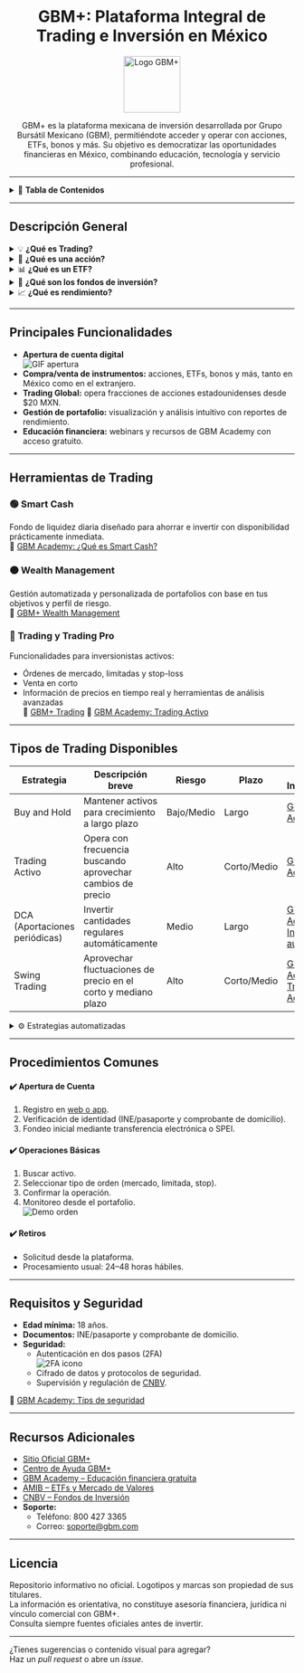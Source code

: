 <div align="center">

<h1>GBM+: Plataforma Integral de Trading e Inversión en México</h1>
<a href="https://gbm.com/" target="_blank" rel="noopener noreferrer">
  <img src="https://s3-symbol-logo.tradingview.com/corporativo-gbm-sab-de-cv--600.png" alt="Logo GBM+" width="100"/>
</a>

GBM+ es la plataforma mexicana de inversión desarrollada por Grupo Bursátil Mexicano (GBM), permitiéndote acceder y operar con acciones, ETFs, bonos y más. Su objetivo es democratizar las oportunidades financieras en México, combinando educación, tecnología y servicio profesional.

</div>

---

<details>
<summary>📑 <b>Tabla de Contenidos</b></summary>

- [Descripción General](#descripción-general)
- [Principales Funcionalidades](#principales-funcionalidades)
- [Herramientas de Trading](#herramientas-de-trading)
- [Tipos de Trading Disponibles](#tipos-de-trading-disponibles)
- [Procedimientos Comunes](#procedimientos-comunes)
- [Requisitos y Seguridad](#requisitos-y-seguridad)
- [Recursos Adicionales](#recursos-adicionales)
- [Licencia](#licencia)

</details>

---

## Descripción General

<details>
<summary>💡 <b>¿Qué es Trading?</b></summary>

El <b>trading</b> es la compraventa activa de instrumentos financieros como acciones y bonos, con el objetivo de aprovechar las fluctuaciones del mercado para obtener ganancias.<br>
<b>Más información:</b>  
- [CNBV - Instrumentos Financieros](https://www.gob.mx/cnbv/articulos/conoce-los-instrumentos-financieros-y-los-tipos-de-intermediarios?s=)
- [GBM Academy: ¿Qué es el Trading?](https://academy.gbm.com/que-es-trading/)

</details>

<details>
<summary>🏢 <b>¿Qué es una acción?</b></summary>

Las <b>acciones</b> representan una fracción de la propiedad de una empresa. Al adquirirlas, tienes derecho a participar en los beneficios y, en algunos casos, en la toma de decisiones.<br>
<b>Más información:</b>
- [Bolsa Mexicana de Valores: Conceptos Básicos](https://www.bmv.com.mx/es/emisoras/conceptos-basicos)
- [GBM Academy: ¿Qué son las acciones?](https://academy.gbm.com/que-son-las-acciones/)

</details>

<details>
<summary>📊 <b>¿Qué es un ETF?</b></summary>

Un <b>ETF</b> (Fondo Cotizado en Bolsa) es un fondo de inversión que se comercializa como una acción y replica el comportamiento de un índice o sector.<br>
<b>Más información:</b>
- [AMIB: ¿Qué son los ETFs?](https://www.amib.com.mx/index.php/boletines/498-que-son-los-etf)
- [GBM Academy: ETFs](https://academy.gbm.com/que-es-un-etf/)

</details>

<details>
<summary>💼 <b>¿Qué son los fondos de inversión?</b></summary>

Los <b>fondos de inversión</b> reúnen el dinero de varios inversionistas, permitiendo acceder a portafolios diversificados administrados por expertos.<br>
<b>Más información:</b>
- [CNBV - Fondos de Inversión](https://www.gob.mx/cnbv/articulos/fondos-de-inversion)
- [GBM Academy: Fondos de Inversión](https://academy.gbm.com/que-son-los-fondos-de-inversion/)

</details>

<details>
<summary>📈 <b>¿Qué es rendimiento?</b></summary>

El <b>rendimiento</b> es la ganancia o pérdida generada por una inversión durante un periodo. Normalmente se expresa como porcentaje en relación al capital inicial.<br>
<b>Más información:</b>
- [GBM Academy: ¿Qué es el rendimiento de una inversión?](https://academy.gbm.com/que-es-el-rendimiento-de-una-inversion/)

</details>

---

## Principales Funcionalidades

- **Apertura de cuenta digital**  
  ![GIF apertura](https://media.giphy.com/media/MCfhrrNN1goH6/giphy.gif)
- **Compra/venta de instrumentos:** acciones, ETFs, bonos y más, tanto en México como en el extranjero.
- **Trading Global:** opera fracciones de acciones estadounidenses desde $20 MXN.
- **Gestión de portafolio:** visualización y análisis intuitivo con reportes de rendimiento.
- **Educación financiera:** webinars y recursos de GBM Academy con acceso gratuito.

---

## Herramientas de Trading

### 🟢 Smart Cash  
Fondo de liquidez diaria diseñado para ahorrar e invertir con disponibilidad prácticamente inmediata.<br>
🔗 [GBM Academy: ¿Qué es Smart Cash?](https://academy.gbm.com/smart-cash/)

### 🟠 Wealth Management  
Gestión automatizada y personalizada de portafolios con base en tus objetivos y perfil de riesgo.<br>
🔗 [GBM+ Wealth Management](https://www.gbm.com/plus/wealth-management)

### 🔵 Trading y Trading Pro  
Funcionalidades para inversionistas activos:  
- Órdenes de mercado, limitadas y stop-loss  
- Venta en corto  
- Información de precios en tiempo real y herramientas de análisis avanzadas  
🔗 [GBM+ Trading](https://www.gbm.com/plus/trading-pro)
🔗 [GBM Academy: Trading Activo](https://academy.gbm.com/trading-activo/)

---

## Tipos de Trading Disponibles

| Estrategia                | Descripción breve | Riesgo   | Plazo   | Más Información |
|---------------------------|-------------------|----------|---------|-----------------|
| Buy and Hold              | Mantener activos para crecimiento a largo plazo   | Bajo/Medio | Largo  | [GBM Academy](https://academy.gbm.com/estrategias-de-inversion/)
| Trading Activo            | Opera con frecuencia buscando aprovechar cambios de precio   | Alto      | Corto/Medio | [GBM Academy](https://academy.gbm.com/trading-activo/)
| DCA (Aportaciones periódicas)     | Invertir cantidades regulares automáticamente  | Medio     | Largo  | [GBM Academy: Inversión automática](https://academy.gbm.com/invertir-en-automatico/)
| Swing Trading             | Aprovechar fluctuaciones de precio en el corto y mediano plazo | Alto | Corto/Medio | [GBM Academy: Trading Activo](https://academy.gbm.com/trading-activo/)

<details>
<summary>⚙️ Estrategias automatizadas</summary>
En GBM+, puedes programar aportaciones recurrentes para invertir y diversificar automáticamente tu portafolio incluso mientras duermes.<br>
🔗 [GBM Academy: Estrategias Automatizadas](https://academy.gbm.com/estrategias-de-inversion/)
</details>

---

## Procedimientos Comunes

#### ✔️ Apertura de Cuenta
1. Registro en [web o app](https://www.gbm.com/).
2. Verificación de identidad (INE/pasaporte y comprobante de domicilio).
3. Fondeo inicial mediante transferencia electrónica o SPEI.

#### ✔️ Operaciones Básicas
1. Buscar activo.
2. Seleccionar tipo de orden (mercado, limitada, stop).
3. Confirmar la operación.
4. Monitoreo desde el portafolio.  
![Demo orden](https://media.giphy.com/media/l1J3preURPiwjRPvG/giphy.gif)

#### ✔️ Retiros
- Solicitud desde la plataforma.
- Procesamiento usual: 24–48 horas hábiles.

---

## Requisitos y Seguridad

- **Edad mínima:** 18 años.
- **Documentos:** INE/pasaporte y comprobante de domicilio.
- **Seguridad:**  
  - Autenticación en dos pasos (2FA)  
    ![2FA icono](https://cdn-icons-png.flaticon.com/512/565/565318.png)
  - Cifrado de datos y protocolos de seguridad.
  - Supervisión y regulación de [CNBV](https://www.gob.mx/cnbv).

🔗 [GBM Academy: Tips de seguridad](https://academy.gbm.com/tips-de-seguridad/)

---

## Recursos Adicionales

- [Sitio Oficial GBM+](https://gbm.com/plus)  
- [Centro de Ayuda GBM+](https://gbm.com/plus/ayuda)
- [GBM Academy – Educación financiera gratuita](https://academy.gbm.com/)  
- [AMIB – ETFs y Mercado de Valores](https://www.amib.com.mx/index.php/boletines/498-que-son-los-etf)  
- [CNBV – Fondos de Inversión](https://www.gob.mx/cnbv/articulos/fondos-de-inversion)  
- **Soporte:**  
    - Teléfono: 800 427 3365  
    - Correo: soporte@gbm.com  

---

## Licencia

Repositorio informativo no oficial. Logotipos y marcas son propiedad de sus titulares.  
La información es orientativa, no constituye asesoría financiera, jurídica ni vínculo comercial con GBM+.  
Consulta siempre fuentes oficiales antes de invertir.

---

¿Tienes sugerencias o contenido visual para agregar?  
Haz un *pull request* o abre un *issue*.
